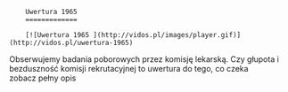 
        Uwertura 1965 
        =============
        
        [![Uwertura 1965 ](http://vidos.pl/images/player.gif)](http://vidos.pl/uwertura-1965)
        
        
 Obserwujemy badania poborowych przez komisję lekarską. Czy głupota i bezduszność komisji rekrutacyjnej to uwertura do tego, co czeka zobacz pełny opis
    